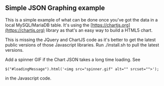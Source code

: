 ## Simple JSON Graphing example

This is a simple example of what can be done once you've got the data in a local MySQL/MariaDB table. It's using the [https://chartjs.org](https://chartjs.org) library as that's an easy way to build a HTML5 chart.

This is missing the JQuery and ChartJS code as it's better to get the latest public versions of those Javascript libraries. Run ./install.sh to pull the latest versions. 

Add a spinner GIF if the Chart JSON takes a long time loading. See
    
	$("#loadingMessage").html('<img src="spinner.gif" alt="" srcset="">');

in the Javascript code.
